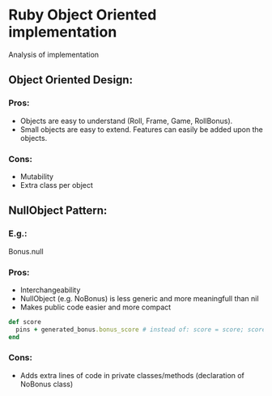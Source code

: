 # Ruby Object Oriented implementation

Analysis of implementation

## Object Oriented Design:

### Pros:

- Objects are easy to understand (Roll, Frame, Game, RollBonus).
- Small objects are easy to extend. Features can easily be added upon the objects.

### Cons:

- Mutability
- Extra class per object

## NullObject Pattern:

### E.g.:

Bonus.null

### Pros:

- Interchangeability
- NullObject (e.g. NoBonus) is less generic and more meaningfull than nil
- Makes public code easier and more compact

```ruby
def score
  pins + generated_bonus.bonus_score # instead of: score = score; score += generated_bonus.bonus_score unless generated_bonus.nil?
end
```

### Cons:

- Adds extra lines of code in private classes/methods (declaration of NoBonus class)
